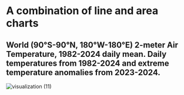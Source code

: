 # A combination of line and area charts
## World (90°S-90°N, 180°W-180°E) 2-meter Air Temperature, 1982-2024 daily mean. Daily temperatures from 1982-2024 and extreme temperature anomalies from 2023-2024.

![visualization (11)](https://github.com/user-attachments/assets/7fc0ada5-1282-49a5-9f1b-143092c6c077)
